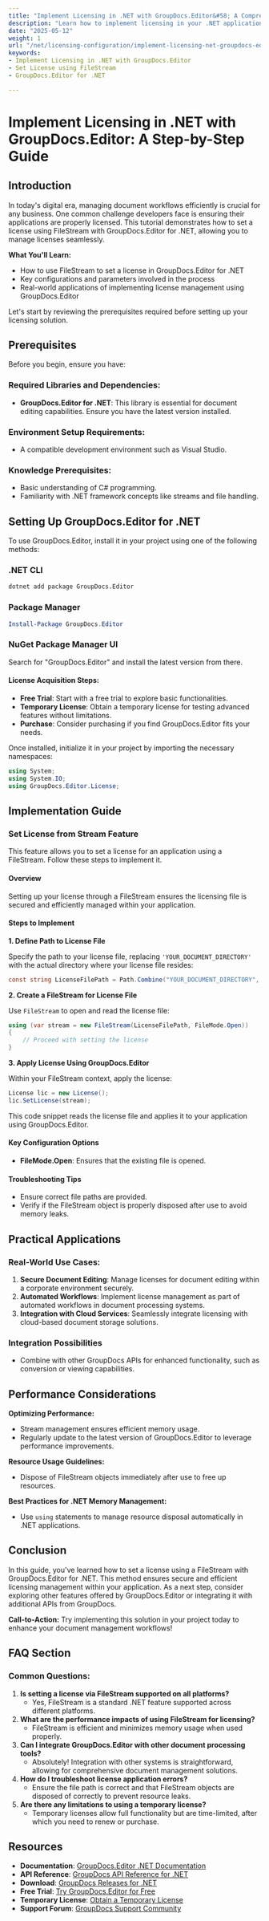 ```yaml
---
title: "Implement Licensing in .NET with GroupDocs.Editor&#58; A Comprehensive Guide"
description: "Learn how to implement licensing in your .NET applications using GroupDocs.Editor. This guide covers step-by-step instructions for setting up a license via FileStream."
date: "2025-05-12"
weight: 1
url: "/net/licensing-configuration/implement-licensing-net-groupdocs-editor/"
keywords:
- Implement Licensing in .NET with GroupDocs.Editor
- Set License using FileStream
- GroupDocs.Editor for .NET

---
```



# Implement Licensing in .NET with GroupDocs.Editor: A Step-by-Step Guide

## Introduction

In today's digital era, managing document workflows efficiently is crucial for any business. One common challenge developers face is ensuring their applications are properly licensed. This tutorial demonstrates how to set a license using FileStream with GroupDocs.Editor for .NET, allowing you to manage licenses seamlessly.

**What You'll Learn:**
- How to use FileStream to set a license in GroupDocs.Editor for .NET
- Key configurations and parameters involved in the process
- Real-world applications of implementing license management using GroupDocs.Editor

Let's start by reviewing the prerequisites required before setting up your licensing solution.

## Prerequisites

Before you begin, ensure you have:

### Required Libraries and Dependencies:
- **GroupDocs.Editor for .NET**: This library is essential for document editing capabilities. Ensure you have the latest version installed.

### Environment Setup Requirements:
- A compatible development environment such as Visual Studio.

### Knowledge Prerequisites:
- Basic understanding of C# programming.
- Familiarity with .NET framework concepts like streams and file handling.

## Setting Up GroupDocs.Editor for .NET

To use GroupDocs.Editor, install it in your project using one of the following methods:

### .NET CLI
```bash
dotnet add package GroupDocs.Editor
```

### Package Manager
```powershell
Install-Package GroupDocs.Editor
```

### NuGet Package Manager UI
Search for "GroupDocs.Editor" and install the latest version from there.

#### License Acquisition Steps:
- **Free Trial**: Start with a free trial to explore basic functionalities.
- **Temporary License**: Obtain a temporary license for testing advanced features without limitations.
- **Purchase**: Consider purchasing if you find GroupDocs.Editor fits your needs.

Once installed, initialize it in your project by importing the necessary namespaces:

```csharp
using System;
using System.IO;
using GroupDocs.Editor.License;
```

## Implementation Guide

### Set License from Stream Feature

This feature allows you to set a license for an application using a FileStream. Follow these steps to implement it.

#### Overview
Setting up your license through a FileStream ensures the licensing file is secured and efficiently managed within your application.

#### Steps to Implement

**1. Define Path to License File**

Specify the path to your license file, replacing `'YOUR_DOCUMENT_DIRECTORY'` with the actual directory where your license file resides:

```csharp
const string LicenseFilePath = Path.Combine("YOUR_DOCUMENT_DIRECTORY", "GroupDocs.Editor.lic");
```

**2. Create a FileStream for License File**

Use `FileStream` to open and read the license file:

```csharp
using (var stream = new FileStream(LicenseFilePath, FileMode.Open))
{
    // Proceed with setting the license
}
```

**3. Apply License Using GroupDocs.Editor**

Within your FileStream context, apply the license:

```csharp
License lic = new License();
lic.SetLicense(stream);
```

This code snippet reads the license file and applies it to your application using GroupDocs.Editor.

#### Key Configuration Options
- **FileMode.Open**: Ensures that the existing file is opened.

#### Troubleshooting Tips
- Ensure correct file paths are provided.
- Verify if the FileStream object is properly disposed after use to avoid memory leaks.

## Practical Applications

### Real-World Use Cases:
1. **Secure Document Editing**: Manage licenses for document editing within a corporate environment securely.
2. **Automated Workflows**: Implement license management as part of automated workflows in document processing systems.
3. **Integration with Cloud Services**: Seamlessly integrate licensing with cloud-based document storage solutions.

### Integration Possibilities
- Combine with other GroupDocs APIs for enhanced functionality, such as conversion or viewing capabilities.

## Performance Considerations

**Optimizing Performance:**
- Stream management ensures efficient memory usage.
- Regularly update to the latest version of GroupDocs.Editor to leverage performance improvements.

**Resource Usage Guidelines:**
- Dispose of FileStream objects immediately after use to free up resources.
  
**Best Practices for .NET Memory Management:**
- Use `using` statements to manage resource disposal automatically in .NET applications.

## Conclusion

In this guide, you've learned how to set a license using a FileStream with GroupDocs.Editor for .NET. This method ensures secure and efficient licensing management within your application. As a next step, consider exploring other features offered by GroupDocs.Editor or integrating it with additional APIs from GroupDocs.

**Call-to-Action:** Try implementing this solution in your project today to enhance your document management workflows!

## FAQ Section

### Common Questions:
1. **Is setting a license via FileStream supported on all platforms?**
   - Yes, FileStream is a standard .NET feature supported across different platforms.
2. **What are the performance impacts of using FileStream for licensing?**
   - FileStream is efficient and minimizes memory usage when used properly.
3. **Can I integrate GroupDocs.Editor with other document processing tools?**
   - Absolutely! Integration with other systems is straightforward, allowing for comprehensive document management solutions.
4. **How do I troubleshoot license application errors?**
   - Ensure the file path is correct and that FileStream objects are disposed of correctly to prevent resource leaks.
5. **Are there any limitations to using a temporary license?**
   - Temporary licenses allow full functionality but are time-limited, after which you need to renew or purchase.

## Resources
- **Documentation**: [GroupDocs.Editor .NET Documentation](https://docs.groupdocs.com/editor/net/)
- **API Reference**: [GroupDocs API Reference for .NET](https://reference.groupdocs.com/editor/net/)
- **Download**: [GroupDocs Releases for .NET](https://releases.groupdocs.com/editor/net/)
- **Free Trial**: [Try GroupDocs.Editor for Free](https://releases.groupdocs.com/editor/net/)
- **Temporary License**: [Obtain a Temporary License](https://purchase.groupdocs.com/temporary-license)
- **Support Forum**: [GroupDocs Support Community](https://forum.groupdocs.com/c/editor/)
